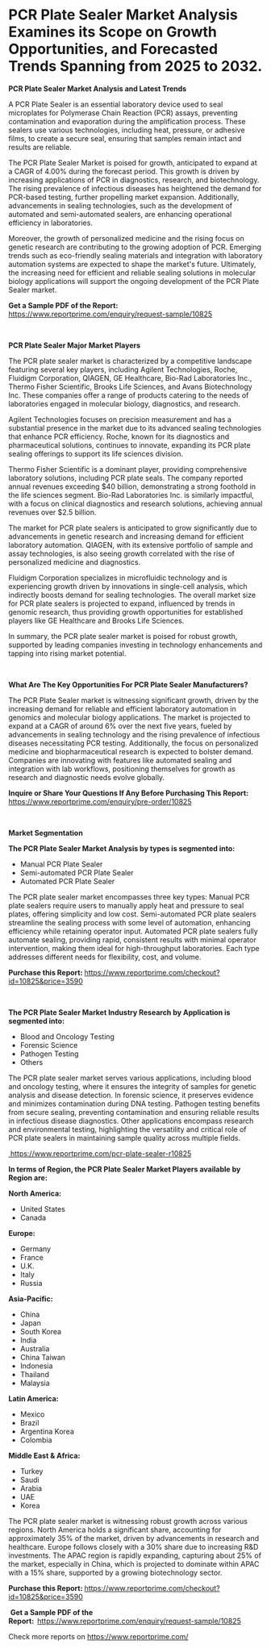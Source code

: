 <p><h1>PCR Plate Sealer Market Analysis Examines its Scope on Growth Opportunities, and Forecasted Trends Spanning from 2025 to 2032.</h1></p><p><strong>PCR Plate Sealer Market Analysis and Latest Trends</strong></p>
<p><p>A PCR Plate Sealer is an essential laboratory device used to seal microplates for Polymerase Chain Reaction (PCR) assays, preventing contamination and evaporation during the amplification process. These sealers use various technologies, including heat, pressure, or adhesive films, to create a secure seal, ensuring that samples remain intact and results are reliable.</p><p>The PCR Plate Sealer Market is poised for growth, anticipated to expand at a CAGR of 4.00% during the forecast period. This growth is driven by increasing applications of PCR in diagnostics, research, and biotechnology. The rising prevalence of infectious diseases has heightened the demand for PCR-based testing, further propelling market expansion. Additionally, advancements in sealing technologies, such as the development of automated and semi-automated sealers, are enhancing operational efficiency in laboratories. </p><p>Moreover, the growth of personalized medicine and the rising focus on genetic research are contributing to the growing adoption of PCR. Emerging trends such as eco-friendly sealing materials and integration with laboratory automation systems are expected to shape the market's future. Ultimately, the increasing need for efficient and reliable sealing solutions in molecular biology applications will support the ongoing development of the PCR Plate Sealer market.</p></p>
<p><strong>Get a Sample PDF of the Report:&nbsp;</strong> <a href="https://www.reportprime.com/enquiry/request-sample/10825?utm_campaign=3517&utm_medium=2&utm_source=Github&utm_content=ia&utm_term=20032025&utm_id=pcr-plate-sealer">https://www.reportprime.com/enquiry/request-sample/10825</a></p>
<p>&nbsp;</p>
<p><strong>PCR Plate Sealer Major Market Players</strong></p>
<p><p>The PCR plate sealer market is characterized by a competitive landscape featuring several key players, including Agilent Technologies, Roche, Fluidigm Corporation, QIAGEN, GE Healthcare, Bio-Rad Laboratories Inc., Thermo Fisher Scientific, Brooks Life Sciences, and Avans Biotechnology Inc. These companies offer a range of products catering to the needs of laboratories engaged in molecular biology, diagnostics, and research.</p><p>Agilent Technologies focuses on precision measurement and has a substantial presence in the market due to its advanced sealing technologies that enhance PCR efficiency. Roche, known for its diagnostics and pharmaceutical solutions, continues to innovate, expanding its PCR plate sealing offerings to support its life sciences division.</p><p>Thermo Fisher Scientific is a dominant player, providing comprehensive laboratory solutions, including PCR plate seals. The company reported annual revenues exceeding $40 billion, demonstrating a strong foothold in the life sciences segment. Bio-Rad Laboratories Inc. is similarly impactful, with a focus on clinical diagnostics and research solutions, achieving annual revenues over $2.5 billion.</p><p>The market for PCR plate sealers is anticipated to grow significantly due to advancements in genetic research and increasing demand for efficient laboratory automation. QIAGEN, with its extensive portfolio of sample and assay technologies, is also seeing growth correlated with the rise of personalized medicine and diagnostics.</p><p>Fluidigm Corporation specializes in microfluidic technology and is experiencing growth driven by innovations in single-cell analysis, which indirectly boosts demand for sealing technologies. The overall market size for PCR plate sealers is projected to expand, influenced by trends in genomic research, thus providing growth opportunities for established players like GE Healthcare and Brooks Life Sciences.</p><p>In summary, the PCR plate sealer market is poised for robust growth, supported by leading companies investing in technology enhancements and tapping into rising market potential.</p></p>
<p>&nbsp;</p>
<p><strong>What Are The Key Opportunities For PCR Plate Sealer Manufacturers?</strong></p>
<p><p>The PCR Plate Sealer market is witnessing significant growth, driven by the increasing demand for reliable and efficient laboratory automation in genomics and molecular biology applications. The market is projected to expand at a CAGR of around 6% over the next five years, fueled by advancements in sealing technology and the rising prevalence of infectious diseases necessitating PCR testing. Additionally, the focus on personalized medicine and biopharmaceutical research is expected to bolster demand. Companies are innovating with features like automated sealing and integration with lab workflows, positioning themselves for growth as research and diagnostic needs evolve globally.</p></p>
<p><strong>Inquire or Share Your Questions If Any Before Purchasing This Report:</strong> <a href="https://www.reportprime.com/enquiry/pre-order/10825?utm_campaign=3517&utm_medium=2&utm_source=Github&utm_content=ia&utm_term=20032025&utm_id=pcr-plate-sealer">https://www.reportprime.com/enquiry/pre-order/10825</a></p>
<p>&nbsp;</p>
<p><strong>Market Segmentation</strong></p>
<p><strong>The PCR Plate Sealer Market Analysis by types is segmented into:</strong></p>
<p><ul><li>Manual PCR Plate Sealer</li><li>Semi-automated PCR Plate Sealer</li><li>Automated PCR Plate Sealer</li></ul></p>
<p><p>The PCR plate sealer market encompasses three key types: Manual PCR plate sealers require users to manually apply heat and pressure to seal plates, offering simplicity and low cost. Semi-automated PCR plate sealers streamline the sealing process with some level of automation, enhancing efficiency while retaining operator input. Automated PCR plate sealers fully automate sealing, providing rapid, consistent results with minimal operator intervention, making them ideal for high-throughput laboratories. Each type addresses different needs for flexibility, cost, and volume.</p></p>
<p><strong>Purchase this Report:&nbsp;</strong><a href="https://www.reportprime.com/checkout?id=10825&price=3590&utm_campaign=3517&utm_medium=2&utm_source=Github&utm_content=ia&utm_term=20032025&utm_id=pcr-plate-sealer">https://www.reportprime.com/checkout?id=10825&price=3590</a></p>
<p>&nbsp;</p>
<p><strong>The PCR Plate Sealer Market Industry Research by Application is segmented into:</strong></p>
<p><ul><li>Blood and Oncology Testing</li><li>Forensic Science</li><li>Pathogen Testing</li><li>Others</li></ul></p>
<p><p>The PCR plate sealer market serves various applications, including blood and oncology testing, where it ensures the integrity of samples for genetic analysis and disease detection. In forensic science, it preserves evidence and minimizes contamination during DNA testing. Pathogen testing benefits from secure sealing, preventing contamination and ensuring reliable results in infectious disease diagnostics. Other applications encompass research and environmental testing, highlighting the versatility and critical role of PCR plate sealers in maintaining sample quality across multiple fields.</p></p>
<p><a href="https://www.reportprime.com/pcr-plate-sealer-r10825?utm_campaign=3517&utm_medium=2&utm_source=Github&utm_content=ia&utm_term=20032025&utm_id=pcr-plate-sealer">&nbsp;https://www.reportprime.com/pcr-plate-sealer-r10825</a></p>
<p><strong>In terms of Region, the PCR Plate Sealer Market Players available by Region are:</strong></p>
<p>
    <p> <strong> North America: </strong>
        <ul>
            <li>United States</li>
            <li>Canada</li>
        </ul>
        </p> 
    <p> <strong> Europe: </strong>
        <ul>
            <li>Germany</li>
            <li>France</li>
            <li>U.K.</li>
            <li>Italy</li>
            <li>Russia</li>
        </ul>
        </p> 
    <p> <strong> Asia-Pacific: </strong>
        <ul>
            <li>China</li>
            <li>Japan</li>
            <li>South Korea</li>
            <li>India</li>
            <li>Australia</li>
            <li>China Taiwan</li>
            <li>Indonesia</li>
            <li>Thailand</li>
            <li>Malaysia</li>
        </ul>
        </p> 
    <p> <strong> Latin America: </strong>
        <ul>
            <li>Mexico</li>
            <li>Brazil</li>
            <li>Argentina Korea</li>
            <li>Colombia</li>
        </ul>
        </p> 
    <p> <strong> Middle East & Africa: </strong>
        <ul>
            <li>Turkey</li>
            <li>Saudi</li>
            <li>Arabia</li>
            <li>UAE</li>
            <li>Korea</li>
        </ul>
    </p>
    </p>
<p><p>The PCR plate sealer market is witnessing robust growth across various regions. North America holds a significant share, accounting for approximately 35% of the market, driven by advancements in research and healthcare. Europe follows closely with a 30% share due to increasing R&D investments. The APAC region is rapidly expanding, capturing about 25% of the market, especially in China, which is projected to dominate within APAC with a 15% share, supported by a growing biotechnology sector.</p></p>
<p><strong>Purchase this Report: </strong><a href="https://www.reportprime.com/checkout?id=10825&price=3590&utm_campaign=3517&utm_medium=2&utm_source=Github&utm_content=ia&utm_term=20032025&utm_id=pcr-plate-sealer">https://www.reportprime.com/checkout?id=10825&price=3590</a></p>
<p>&nbsp;<strong>Get a Sample PDF of the Report:&nbsp;&nbsp;</strong><a href="https://www.reportprime.com/enquiry/request-sample/10825?utm_campaign=3517&utm_medium=2&utm_source=Github&utm_content=ia&utm_term=20032025&utm_id=pcr-plate-sealer">https://www.reportprime.com/enquiry/request-sample/10825</a></p>
<p><strong></strong></p>
<p>Check more reports on <a href="https://www.reportprime.com/?utm_campaign=3517&utm_medium=2&utm_source=Github&utm_content=ia&utm_term=20032025&utm_id=pcr-plate-sealer">https://www.reportprime.com/</a></p>